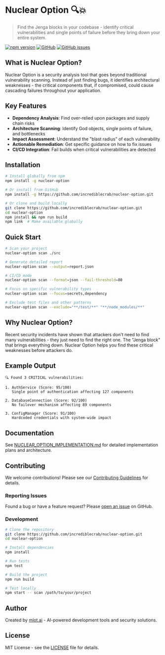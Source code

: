 # Nuclear Option 🔍💥

> Find the Jenga blocks in your codebase - identify critical vulnerabilities and single points of failure before they bring down your entire system.

[![npm version](https://badge.fury.io/js/nuclear-option.svg)](https://badge.fury.io/js/nuclear-option)
[![GitHub](https://img.shields.io/github/license/incrediblecrab/nuclear-option)](https://github.com/incrediblecrab/nuclear-option/blob/main/LICENSE)
[![GitHub issues](https://img.shields.io/github/issues/incrediblecrab/nuclear-option)](https://github.com/incrediblecrab/nuclear-option/issues)

## What is Nuclear Option?

Nuclear Option is a security analysis tool that goes beyond traditional vulnerability scanning. Instead of just finding bugs, it identifies architectural weaknesses - the critical components that, if compromised, could cause cascading failures throughout your application.

## Key Features

- **Dependency Analysis**: Find over-relied upon packages and supply chain risks
- **Architecture Scanning**: Identify God objects, single points of failure, and bottlenecks  
- **Impact Assessment**: Understand the "blast radius" of each vulnerability
- **Actionable Remediation**: Get specific guidance on how to fix issues
- **CI/CD Integration**: Fail builds when critical vulnerabilities are detected

## Installation

```bash
# Install globally from npm
npm install -g nuclear-option

# Or install from GitHub
npm install -g https://github.com/incrediblecrab/nuclear-option.git

# Or clone and build locally
git clone https://github.com/incrediblecrab/nuclear-option.git
cd nuclear-option
npm install && npm run build
npm link  # Make available globally
```

## Quick Start

```bash
# Scan your project
nuclear-option scan ./src

# Generate detailed report
nuclear-option scan --output=report.json

# CI/CD mode
nuclear-option scan --format=json --fail-threshold=80

# Focus on specific vulnerability types
nuclear-option scan --focus=secrets,dependency

# Exclude test files and other patterns
nuclear-option scan --exclude="**/test/**" "**/node_modules/**"
```

## Why Nuclear Option?

Recent security incidents have shown that attackers don't need to find many vulnerabilities - they just need to find the right one. The "Jenga block" that brings everything down. Nuclear Option helps you find these critical weaknesses before attackers do.

## Example Output

```
🔍 Found 3 CRITICAL vulnerabilities:

1. AuthService (Score: 95/100)
   Single point of authentication affecting 127 components
   
2. DatabaseConnection (Score: 92/100)  
   No failover mechanism affecting 89 components
   
3. ConfigManager (Score: 91/100)
   Hardcoded credentials with system-wide impact
```

## Documentation

See [NUCLEAR_OPTION_IMPLEMENTATION.md](./NUCLEAR_OPTION_IMPLEMENTATION.md) for detailed implementation plans and architecture.

## Contributing

We welcome contributions! Please see our [Contributing Guidelines](https://github.com/incrediblecrab/nuclear-option/blob/main/CONTRIBUTING.md) for details.

### Reporting Issues

Found a bug or have a feature request? Please [open an issue](https://github.com/incrediblecrab/nuclear-option/issues) on GitHub.

### Development

```bash
# Clone the repository
git clone https://github.com/incrediblecrab/nuclear-option.git
cd nuclear-option

# Install dependencies
npm install

# Run tests
npm test

# Build the project
npm run build

# Test locally
npm start -- scan /path/to/your/project
```

## Author

Created by [mlot.ai](https://mlot.ai) - AI-powered development tools and security solutions.

## License

MIT License - see the [LICENSE](https://github.com/incrediblecrab/nuclear-option/blob/main/LICENSE) file for details.
